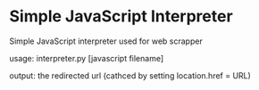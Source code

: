 # Simple JavaScript Interpreter
Simple JavaScript interpreter used for web scrapper

usage: interpreter.py [javascript filename]  

output: the redirected url (cathced by setting location.href = URL)
